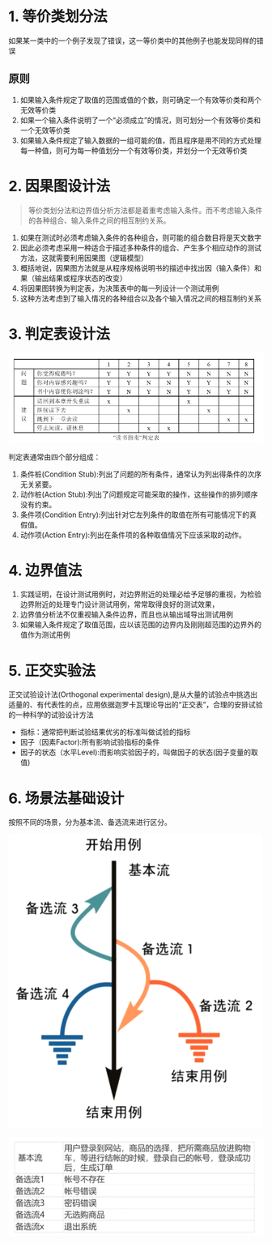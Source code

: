 # 1. 等价类划分法
如果某一类中的一个例子发现了错误，这一等价类中的其他例子也能发现同样的错误

## 原则
1. 如果输入条件规定了取值的范围或值的个数，则可确定一个有效等价类和两个无效等价类
2. 如果一个输入条件说明了一个“必须成立”的情况，则可划分一个有效等价类和一个无效等价类
3. 如果输入条件规定了输入数据的一组可能的值，而且程序是用不同的方式处理每一种值，则可为每一种值划分一个有效等价类，并划分一个无效等价类
# 2. 因果图设计法
> 等价类划分法和边界值分析方法都是着重考虑输入条件。而不考虑输入条件的各种组合、输入条件之间的相互制约关系。

1. 如果在测试时必须考虑输入条件的各种组合，则可能的组合数目将是天文数字
2. 因此必须考虑采用一种适合于描述多种条件的组合、产生多个相应动作的测试方法，这就需要利用因果图（逻辑模型）
3. 概括地说，因果图方法就是从程序规格说明书的描述中找出因（输入条件）和果（输出结果或程序状态的改变）
4. 将因果图转换为判定表，为决策表中的每一列设计一个测试用例
5. 这种方法考虑到了输入情况的各种组合以及各个输入情况之间的相互制约关系

# 3. 判定表设计法


![](../../youdaonote-images/Pasted%20image%2020231122233031.png)

判定表通常由四个部分组成：
1. 条件桩(Condition Stub):列出了问题的所有条件，通常认为列出得条件的次序无关紧要。
2. 动作桩(Action Stub):列出了问题规定可能采取的操作，这些操作的排列顺序没有约束。
3. 条件项(Condition Entry):列出针对它左列条件的取值在所有可能情况下的真假值。
4. 动作项(Action Entry):列出在条件项的各种取值情况下应该采取的动作。

# 4. 边界值法

1. 实践证明，在设计测试用例时，对边界附近的处理必给予足够的重视，为检验边界附近的处理专门设计测试用例，常常取得良好的测试效果，
2. 边界值分析法不仅重视输入条件边界，而且也从输出域导出测试用例
3. 如果输入条件规定了取值范围，应以该范围的边界内及刚刚超范围的边界外的值作为测试用例
# 5. 正交实验法

正交试验设计法(Orthogonal experimental design),是从大量的试验点中挑选出适量的、有代表性的点，应用依据迦罗卡瓦理论导出的“正交表”，合理的安排试验的一种科学的试验设计方法

- 指标：通常把判断试验结果优劣的标准叫做试验的指标
- 因子（因素Factor):所有影响试验指标的条件
- 因子的状态（水平Level):而影响实验因子的，叫做因子的状态(因子变量的取值)

# 6. 场景法基础设计
按照不同的场景，分为基本流、备选流来进行区分。

![](../../youdaonote-images/Pasted%20image%2020231123000311.png)

![](../../youdaonote-images/Pasted%20image%2020231123000539.png)

